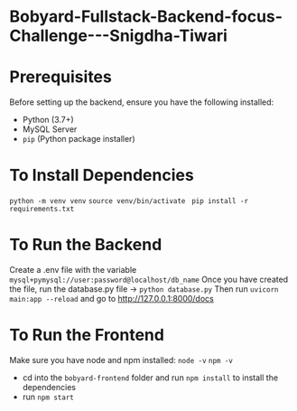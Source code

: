 # Bobyard-Fullstack-Backend-focus-Challenge---Snigdha-Tiwari

# Prerequisites

Before setting up the backend, ensure you have the following installed:

- Python (3.7+)
- MySQL Server
- `pip` (Python package installer)

# To Install Dependencies
``` python -m venv venv ```
```source venv/bin/activate ```
``` pip install -r requirements.txt ```

# To Run the Backend
Create a .env file with the variable ```mysql+pymysql://user:password@localhost/db_name```
Once you have created the file, run the database.py file -> ```python database.py```
Then run ```uvicorn main:app --reload``` and go to http://127.0.0.1:8000/docs

# To Run the Frontend
Make sure you have node and npm installed:
```node -v```
```npm -v```
- cd into the ```bobyard-frontend``` folder and run ```npm install``` to install the dependencies
- run ```npm start```
